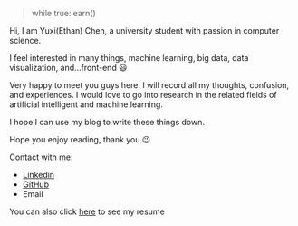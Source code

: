 > while true:learn()

Hi, I am Yuxi(Ethan) Chen, a university student with passion in computer science.

I feel interested in many things, machine learning, big data, data visualization, and...front-end 😃

Very happy to meet you guys here. I will record all my thoughts, confusion, and experiences. I would love to go into research in the related fields of artificial intelligent and machine learning.

I hope I can use my blog to write these things down.

Hope you enjoy reading, thank you 😉

Contact with me:

* [Linkedin](https://www.linkedin.com/in/yuxichen7890/)
* [GitHub](https://github.com/Ethylene000)
* Email

You can also click [here]() to see my resume
